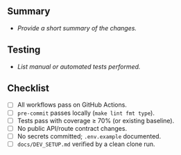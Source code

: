 ## Summary

- _Provide a short summary of the changes._

## Testing

- _List manual or automated tests performed._

## Checklist

- [ ] All workflows pass on GitHub Actions.
- [ ] `pre-commit` passes locally (`make lint fmt type`).
- [ ] Tests pass with coverage ≥ 70% (or existing baseline).
- [ ] No public API/route contract changes.
- [ ] No secrets committed; `.env.example` documented.
- [ ] `docs/DEV_SETUP.md` verified by a clean clone run.

